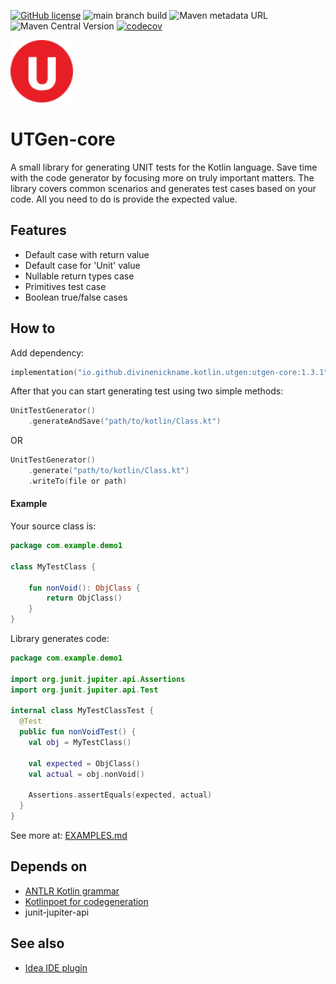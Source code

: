 [![GitHub license](https://img.shields.io/badge/license-Apache%20License%202.0-blue.svg?style=flat)](https://www.apache.org/licenses/LICENSE-2.0)
![main branch build](https://github.com/divinenickname/utgen-kotlin-core/actions/workflows/mainbranch-build.yml/badge.svg)
![Maven metadata URL](https://img.shields.io/maven-metadata/v?metadataUrl=https%3A%2F%2Frepo1.maven.org%2Fmaven2%2Fio%2Fgithub%2Fdivinenickname%2Fkotlin%2Futgen%2Futgen-core%2Fmaven-metadata.xml&style=flat&label=sonatype-central&color=green)
![Maven Central Version](https://img.shields.io/maven-central/v/io.github.divinenickname.kotlin.utgen/utgen-core?style=flat&color=green)
[![codecov](https://codecov.io/gh/divinenickname/utgen-kotlin-core/graph/badge.svg?token=4KI0YNW3RF)](https://codecov.io/gh/divinenickname/utgen-kotlin-core)

<img width="100px" src="./logo.svg"  alt="Logo image. Red circle with letter U inside."/><br>
# UTGen-core 

A small library for generating UNIT tests for the Kotlin language. Save time with the code generator by focusing more 
on truly important matters. The library covers common scenarios and generates test cases based on your code. All you 
need to do is provide the expected value.

## Features
- Default case with return value
- Default case for 'Unit' value
- Nullable return types case
- Primitives test case
- Boolean true/false cases

## How to
Add dependency:
```kotlin
implementation("io.github.divinenickname.kotlin.utgen:utgen-core:1.3.1")
```

After that you can start generating test using two simple methods:
```kotlin
UnitTestGenerator()
    .generateAndSave("path/to/kotlin/Class.kt")
```

OR
```kotlin
UnitTestGenerator()
    .generate("path/to/kotlin/Class.kt")
    .writeTo(file or path)
```

#### Example
Your source class is:
```kotlin
package com.example.demo1

class MyTestClass {

    fun nonVoid(): ObjClass {
        return ObjClass()
    }
}
```

Library generates code:
```kotlin
package com.example.demo1

import org.junit.jupiter.api.Assertions
import org.junit.jupiter.api.Test

internal class MyTestClassTest {
  @Test
  public fun nonVoidTest() {
    val obj = MyTestClass()

    val expected = ObjClass()
    val actual = obj.nonVoid()

    Assertions.assertEquals(expected, actual)
  }
}
```

See more at: [EXAMPLES.md](EXAMPLES.md)

## Depends on

- [ANTLR Kotlin grammar](https://github.com/Kotlin/kotlin-spec)
- [Kotlinpoet for codegeneration](https://github.com/square/kotlinpoet)
- junit-jupiter-api

## See also
- [Idea IDE plugin](https://github.com/divinenickname/utgen-kotlin-idea-plugin)
